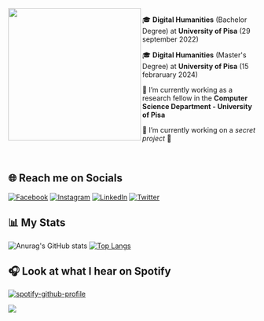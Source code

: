 <div align="center">
<img src="https://rishavanand.github.io/static/images/greetings.gif" align="left" style="width: 270px; border: 0" />
</div>
</ br>


🎓 <b>Digital Humanities</b> (Bachelor Degree) at <b>University of Pisa</b> (29 september 2022)

🎓 <b>Digital Humanities</b> (Master's Degree) at <b>University of Pisa</b> (15 febraruary 2024)

🌱 I’m currently working as a research fellow in the <b>Computer Science Department - University of Pisa</b>

🔭 I’m currently working on a <i>secret project</i> 🤫


</br>


## 🌐 Reach me on Socials

[![Facebook](https://img.shields.io/badge/Facebook-%231877F2.svg?logo=Facebook&logoColor=white)](https://facebook.com/VincetHD) [![Instagram](https://img.shields.io/badge/Instagram-%23E4405F.svg?logo=Instagram&logoColor=white)](https://instagram.com/il_samaritano) [![LinkedIn](https://img.shields.io/badge/LinkedIn-%230077B5.svg?logo=linkedin&logoColor=white)](https://linkedin.com/in/vincenzo-sammartino-0339191a1) [![Twitter](https://img.shields.io/badge/Twitter-%231DA1F2.svg?logo=Twitter&logoColor=white)](https://twitter.com/vincenzosamma23) 

## 📊 My Stats

![Anurag's GitHub stats](https://github-readme-stats-sigma-five.vercel.app/api?username=ilsamaritano&show_icons=true&theme=gradient)
[![Top Langs](https://github-readme-stats-sigma-five.vercel.app/api/top-langs/?username=ilsamaritano&layout=compact&langs_count=8)](https://github.com/anuraghazra/github-readme-stats)
<!-- CODIFICA DI TESTI è STATO ESCLUSO CON &exclude_repo=CodificaDiTesti -->

## 🎧 Look at what I hear on Spotify


[![spotify-github-profile](https://spotify-github-profile.vercel.app/api/view?uid=31fi3w2eprbwdanqw4fcnjumcqnu&cover_image=true&theme=natemoo-re&show_offline=false&background_color=121212&bar_color=53b14f&bar_color_cover=true)](https://spotify-github-profile.vercel.app/api/view?uid=31fi3w2eprbwdanqw4fcnjumcqnu&redirect=true)

[![](https://visitcount.itsvg.in/api?id=ilsamaritano&label=Profile%20Views&color=1&icon=1&pretty=true)](https://visitcount.itsvg.in)
<!--
![](https://komarev.com/ghpvc/?username=ilsamaritano&label=Visit+Counter&style=flat-square)
-->

<!--
![](https://komarev.com/ghpvc/?username=ilsamaritano)
**ilsamaritano/ilsamaritano** is a ✨ _special_ ✨ repository because its `README.md` (this file) appears on your GitHub profile.

Here are some ideas to get you started:

- 🔭 I’m currently working on a secret project 🤫
- 🌱 I’m currently learning Digital Humanities at University of Pisa
- 👯 I’m looking to collaborate on ...
- 🤔 I’m looking for help with ...
- 💬 Ask me about ...
- 😄 Pronouns: ...
- ⚡ Fun fact: ...
-->
